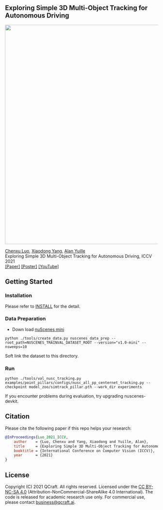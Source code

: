 ## Exploring Simple 3D Multi-Object Tracking for Autonomous Driving
<p align='left'>
  <img src='example.gif' width='721'/>
</p>

[Chenxu Luo](https://chenxuluo.github.io/), [Xiaodong Yang](https://xiaodongyang.org/), [Alan Yuille](https://www.cs.jhu.edu/~ayuille/) <br>
Exploring Simple 3D Multi-Object Tracking for Autonomous Driving, ICCV 2021<br>
[[Paper]](https://arxiv.org/pdf/2108.10312.pdf) [[Poster]](poster.pdf) [[YouTube]](https://www.youtube.com/watch?v=awK1O-wf_74)

## Getting Started
### Installation
Please refer to [INSTALL](INSTALL.md) for the detail.

### Data Preparation 
* Down load [nuScenes mini]([https://www.nuscenes.org](https://www.nuscenes.org/nuscenes#download))
```
python ./tools/create_data.py nuscenes_data_prep --root_path=NUSCENES_TRAINVAL_DATASET_ROOT --version="v1.0-mini" --nsweeps=10
```

Soft link the dataset to this directory.

### Run

```
python ./tools/val_nusc_tracking.py examples/point_pillars/configs/nusc_all_pp_centernet_tracking.py --checkpoint model_zoo/simtrack_pillar.pth --work_dir experiments
```

If you encounter problems during evaluation, try upgrading nuscenes-devkit.

## Citation
Please cite the following paper if this repo helps your research:
```bibtex
@InProceedings{Luo_2021_ICCV,
    author    = {Luo, Chenxu and Yang, Xiaodong and Yuille, Alan},
    title     = {Exploring Simple 3D Multi-Object Tracking for Autonomous Driving},
    booktitle = {International Conference on Computer Vision (ICCV)},
    year      = {2021}
}
```

## License
Copyright (C) 2021 QCraft. All rights reserved. Licensed under the [CC BY-NC-SA 4.0](https://creativecommons.org/licenses/by-nc-sa/4.0/legalcode) (Attribution-NonCommercial-ShareAlike 4.0 International). The code is released for academic research use only. For commercial use, please contact [business@qcraft.ai](business@qcraft.ai).
